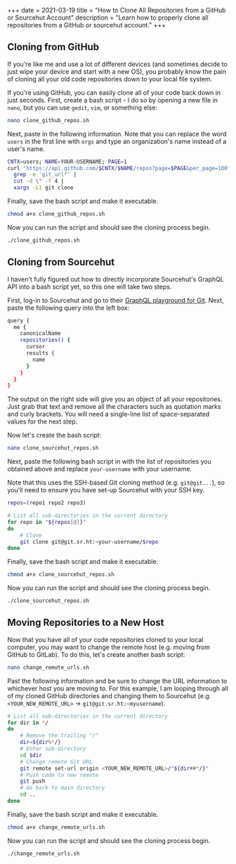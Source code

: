 +++
date = 2021-03-19
title = "How to Clone All Repositories from a GitHub or Sourcehut Account"
description = "Learn how to properly clone all repositories from a GitHub or sourcehut account."
+++

## Cloning from GitHub

If you're like me and use a lot of different devices (and sometimes decide to
just wipe your device and start with a new OS), you probably know the pain of
cloning all your old code repositories down to your local file system.

If you're using GitHub, you can easily clone all of your code back down in just
seconds. First, create a bash script - I do so by opening a new file in `nano`,
but you can use `gedit`, `vim`, or something else:

```bash
nano clone_github_repos.sh
```

Next, paste in the following information. Note that you can replace the word
`users` in the first line with `orgs` and type an organization's name instead of
a user's name.

```bash
CNTX=users; NAME=YOUR-USERNAME; PAGE=1
curl "https://api.github.com/$CNTX/$NAME/repos?page=$PAGE&per_page=100" |
  grep -e 'git_url*' |
  cut -d \" -f 4 |
  xargs -L1 git clone
```

Finally, save the bash script and make it executable.

```bash
chmod a+x clone_github_repos.sh
```

Now you can run the script and should see the cloning process begin.

```bash
./clone_github_repos.sh
```

## Cloning from Sourcehut

I haven't fully figured out how to directly incorporate Sourcehut's GraphQL API
into a bash script yet, so this one will take two steps.

First, log-in to Sourcehut and go to their
[GraphQL playground for Git](https://git.sr.ht/graphql). Next, paste the
following query into the left box:

```bash
query {
  me {
    canonicalName
    repositories() {
      cursor
      results {
        name
      }
    }
  }
}
```

The output on the right side will give you an object of all your repositories.
Just grab that text and remove all the characters such as quotation marks and
curly brackets. You will need a single-line list of space-separated values for
the next step.

Now let's create the bash script:

```bash
nano clone_sourcehut_repos.sh
```

Next, paste the following bash script in with the list of repositories you
obtained above and replace `your-username` with your username.

Note that this uses the SSH-based Git cloning method (e.g. `git@git...`), so
you'll need to ensure you have set-up Sourcehut with your SSH key.

```bash
repos=(repo1 repo2 repo3)

# List all sub-directories in the current directory
for repo in "${repos[@]}"
do
    # Clone
    git clone git@git.sr.ht:~your-username/$repo
done
```

Finally, save the bash script and make it executable.

```bash
chmod a+x clone_sourcehut_repos.sh
```

Now you can run the script and should see the cloning process begin.

```bash
./clone_sourcehut_repos.sh
```

## Moving Repositories to a New Host

Now that you have all of your code repositories cloned to your local computer,
you may want to change the remote host (e.g. moving from GitHub to GitLab). To
do this, let's create another bash script:

```bash
nano change_remote_urls.sh
```

Past the following information and be sure to change the URL information to
whichever host you are moving to. For this example, I am looping through all of
my cloned GitHub directories and changing them to Sourcehut (e.g.
`<YOUR_NEW_REMOTE_URL>` -\> `git@git.sr.ht:~myusername`).

```bash
# List all sub-directories in the current directory
for dir in */
do
    # Remove the trailing "/"
    dir=${dir%*/}
    # Enter sub-directory
    cd $dir
    # Change remote Git URL
    git remote set-url origin <YOUR_NEW_REMOTE_URL>/"${dir##*/}"
    # Push code to new remote
    git push
    # Go back to main directory
    cd ..
done
```

Finally, save the bash script and make it executable.

```bash
chmod a+x change_remote_urls.sh
```

Now you can run the script and should see the cloning process begin.

```bash
./change_remote_urls.sh
```
